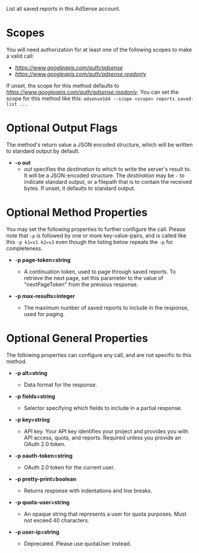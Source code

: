 List all saved reports in this AdSense account.
# Scopes

You will need authorization for at least one of the following scopes to make a valid call:

* *https://www.googleapis.com/auth/adsense*
* *https://www.googleapis.com/auth/adsense.readonly*

If unset, the scope for this method defaults to *https://www.googleapis.com/auth/adsense.readonly*.
You can set the scope for this method like this: `adsense1d4 --scope <scope> reports saved-list ...`

# Optional Output Flags

The method's return value a JSON encoded structure, which will be written to standard output by default.

* **-o out**
    - *out* specifies the *destination* to which to write the server's result to.
      It will be a JSON-encoded structure.
      The *destination* may be `-` to indicate standard output, or a filepath that is to contain the received bytes.
      If unset, it defaults to standard output.
# Optional Method Properties

You may set the following properties to further configure the call. Please note that `-p` is followed by one 
or more key-value-pairs, and is called like this `-p k1=v1 k2=v2` even though the listing below repeats the
`-p` for completeness.

* **-p page-token=string**
    - A continuation token, used to page through saved reports. To retrieve the next page, set this parameter to the value of &#34;nextPageToken&#34; from the previous response.

* **-p max-results=integer**
    - The maximum number of saved reports to include in the response, used for paging.

# Optional General Properties

The following properties can configure any call, and are not specific to this method.

* **-p alt=string**
    - Data format for the response.

* **-p fields=string**
    - Selector specifying which fields to include in a partial response.

* **-p key=string**
    - API key. Your API key identifies your project and provides you with API access, quota, and reports. Required unless you provide an OAuth 2.0 token.

* **-p oauth-token=string**
    - OAuth 2.0 token for the current user.

* **-p pretty-print=boolean**
    - Returns response with indentations and line breaks.

* **-p quota-user=string**
    - An opaque string that represents a user for quota purposes. Must not exceed 40 characters.

* **-p user-ip=string**
    - Deprecated. Please use quotaUser instead.
